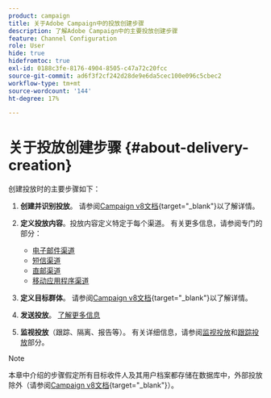 ```yaml
---
product: campaign
title: 关于Adobe Campaign中的投放创建步骤
description: 了解Adobe Campaign中的主要投放创建步骤
feature: Channel Configuration
role: User
hide: true
hidefromtoc: true
exl-id: 0188c3fe-8176-4904-8505-c47a72c20fcc
source-git-commit: ad6f3f2cf242d28de9e6da5cec100e096c5cbec2
workflow-type: tm+mt
source-wordcount: '144'
ht-degree: 17%

---
```


# 关于投放创建步骤 {#about-delivery-creation}

创建投放时的主要步骤如下：

1. **创建并识别投放**。 请参阅[Campaign v8文档](https://experienceleague.adobe.com/docs/campaign/campaign-v8/send/create-message.html#create-the-delivery){target="_blank"}以了解详情。

1. **定义投放内容**。投放内容定义特定于每个渠道。 有关更多信息，请参阅专门的部分：

   * [电子邮件渠道](defining-the-email-content.md)
   * [短信渠道](sms-create.md#defining-the-sms-content)
   * [直邮渠道](defining-the-direct-mail-content.md)
   * [移动应用程序渠道](about-mobile-app-channel.md)

1. **定义目标群体**。 请参阅[Campaign v8文档](https://experienceleague.adobe.com/docs/campaign/campaign-v8/send/create-message#target-population.html){target="_blank"}以了解详情。

1. **发送投放**。 [了解更多信息](steps-sending-the-delivery.md)

1. **监视投放**（跟踪、隔离、报告等）。 有关详细信息，请参阅[监视投放](about-delivery-monitoring.md)和[跟踪投放](about-message-tracking.md)部分。

>[!NOTE]
>
>本章中介绍的步骤假定所有目标收件人及其用户档案都存储在数据库中，外部投放除外（请参阅[Campaign v8文档](https://experienceleague.adobe.com/docs/campaign/campaign-v8/send/create-message.html#selecting-external-recipients){target="_blank"}）。
